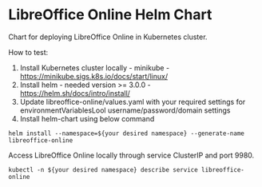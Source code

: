 # LibreOffice Online Helm Chart

Chart for deploying LibreOffice Online in Kubernetes cluster.</br>

How to test:
  1. Install Kubernetes cluster locally - minikube - https://minikube.sigs.k8s.io/docs/start/linux/
  2. Install helm - needed version >= 3.0.0 - https://helm.sh/docs/intro/install/
  3. Update libreoffice-online/values.yaml with your required settings for environmentVariablesLool 
  username/password/domain settings
  4. Install helm-chart using below command

```
helm install --namespace=${your desired namespace} --generate-name libreoffice-online
```

Access LibreOffice Online locally through service ClusterIP and port 9980.

```
kubectl -n ${your desired namespace} describe service libreoffice-online
```